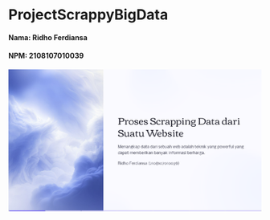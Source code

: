 # ProjectScrappyBigData

#### Nama: Ridho Ferdiansa
#### NPM: 2108107010039

![alt text](https://github.com/ridhoF-1/ProjectScrappyBigData/blob/main/Slide-bigData/1.png)

